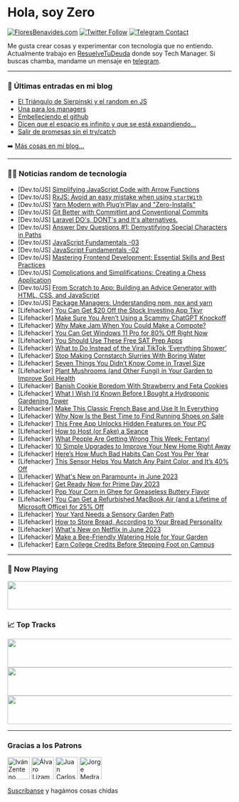 # Hola, soy Zero

[![FloresBenavides.com](https://img.shields.io/website?down_message=oops&label=MiBlog&style=for-the-badge&up_message=online&url=https%3A%2F%2Ffloresbenavides.com)](https://floresbenavides.com) [![Twitter Follow](https://img.shields.io/twitter/follow/ZeroDragon?color=%231DA1F2&label=Follow&logo=twitter&logoColor=ffffff&style=for-the-badge)](https://twitter.com/zerodragon) [![Telegram Contact](https://img.shields.io/badge/escr%C3%ADbeme-ZeroDragon-%2326A5E4?style=for-the-badge&logo=telegram)](https://t.me/zerodragon)

Me gusta crear cosas y experimentar con tecnología que no entiendo.
Actualmente trabajo en [ResuelveTuDeuda](http://github.com/resuelve) donde soy Tech Manager.
Si buscas chamba, mandame un mensaje en [telegram](https://t.me/zerodragon).

---

### 📕 Últimas entradas en mi blog
<!-- BLOG-POST-LIST:START -->
- [El Triángulo de Sierpinski y el random en JS](https://floresbenavides.com/el-triangulo-de-sierpinski-y-el-random-en-js/)
- [Una para los managers](https://floresbenavides.com/una-para-los-managers/)
- [Embelleciendo el github](https://floresbenavides.com/embelleciendo-el-github/)
- [Dicen que el espacio es infinito y que se está expandiendo…](https://floresbenavides.com/dicen-que-el-espacio-es-infinito-y-que-se-esta-expandiendo/)
- [Salir de promesas sin el try/catch](https://floresbenavides.com/salir-de-promesas-sin-el-try-catch/)
<!-- BLOG-POST-LIST:END -->

➡️ [Más cosas en mi blog...](https://floresbenavides.com)

---

### 👨‍💻 Noticias random de tecnología
<!-- TECH-POSTS:START -->
- [Dev.to/JS] [Simplifying JavaScript Code with Arrow Functions](https://dev.to/thunter1987/simplifying-javascript-code-with-arrow-functions-2me8)
- [Dev.to/JS] [RxJS: Avoid an easy mistake when using `startWith`](https://dev.to/maxime1992/rxjs-avoid-an-easy-mistake-when-using-startwith-4ano)
- [Dev.to/JS] [Yarn Modern with Plug’n’Play and &quot;Zero-Installs&quot;](https://dev.to/spencercarnage/yarn-modern-with-plugnplay-and-zero-installs-6k8)
- [Dev.to/JS] [Git Better with Commitlint and Conventional Commits](https://dev.to/thecharacterv/git-better-with-commitlint-and-conventional-commits-21pp)
- [Dev.to/JS] [Laravel DO&#39;s, DONT&#39;s and It&#39;s alternatives.](https://dev.to/vamsikrishna71/laravel-dos-donts-and-its-alternatives-4ia4)
- [Dev.to/JS] [Answer Dev Questions #1: Demystifying Special Characters in Paths](https://dev.to/daniacu/answer-dev-questions-1-demystifying-special-characters-in-paths-3hl9)
- [Dev.to/JS] [JavaScript Fundamentals -03](https://dev.to/rajeevkumar504/javascript-fundamentals-03-2p54)
- [Dev.to/JS] [JavaScript Fundamentals -02](https://dev.to/rajeevkumar504/javascript-fundamentals-02-1k12)
- [Dev.to/JS] [Mastering Frontend Development: Essential Skills and Best Practices](https://dev.to/akshu3011/mastering-frontend-development-essential-skills-and-best-practices-2741)
- [Dev.to/JS] [Complications and Simplifications: Creating a Chess Application](https://dev.to/e4c5nf3d6/complications-and-simplifications-creating-a-chess-application-3hef)
- [Dev.to/JS] [From Scratch to App: Building an Advice Generator with HTML, CSS, and JavaScript](https://dev.to/devlawrence/from-scratch-to-app-building-an-advice-generator-with-html-css-and-javascript-1pcg)
- [Dev.to/JS] [Package Managers: Understanding npm, npx and yarn](https://dev.to/azhariel/package-managers-understanding-npm-npx-and-yarn-3j0c)
- [Lifehacker] [You Can Get $20 Off the Stock Investing App Tkyr](https://lifehacker.com/you-can-get-20-off-the-stock-investing-app-tkyr-1850470510)
- [Lifehacker] [Make Sure You Aren’t Using a Scammy ChatGPT Knockoff](https://lifehacker.com/make-sure-you-aren-t-using-a-scammy-chatgpt-knockoff-1850474718)
- [Lifehacker] [Why Make Jam When You Could Make a Compote?](https://lifehacker.com/why-make-jam-when-you-could-make-a-compote-1850476917)
- [Lifehacker] [You Can Get Windows 11 Pro for 80% Off Right Now](https://lifehacker.com/you-can-get-windows-11-pro-for-80-off-right-now-1850470393)
- [Lifehacker] [You Should Use These Free SAT Prep Apps](https://lifehacker.com/you-should-use-these-free-sat-prep-apps-1850475748)
- [Lifehacker] [What to Do Instead of the Viral TikTok ‘Everything Shower’](https://lifehacker.com/what-to-do-instead-of-the-viral-tiktok-everything-show-1850475548)
- [Lifehacker] [Stop Making Cornstarch Slurries With Boring Water](https://lifehacker.com/stop-making-cornstarch-slurries-with-boring-water-1850475949)
- [Lifehacker] [Seven Things You Didn’t Know Come in Travel Size](https://lifehacker.com/seven-things-you-didn-t-know-come-in-travel-size-1850475233)
- [Lifehacker] [Plant Mushrooms &lpar;and Other Fungi&rpar; in Your Garden to Improve Soil Health](https://lifehacker.com/plant-mushrooms-and-other-fungi-in-your-garden-to-imp-1850473472)
- [Lifehacker] [Banish Cookie Boredom With Strawberry and Feta Cookies](https://lifehacker.com/banish-cookie-boredom-with-strawberry-and-feta-cookies-1850472464)
- [Lifehacker] [What I Wish I’d Known Before I Bought a Hydroponic Gardening Tower](https://lifehacker.com/what-i-wish-i-d-known-before-i-bought-a-hydroponic-gard-1850468170)
- [Lifehacker] [Make This Classic French Base and Use It In Everything](https://lifehacker.com/make-this-classic-french-base-and-use-it-in-everything-1850327569)
- [Lifehacker] [Why Now Is the Best Time to Find Running Shoes on Sale](https://lifehacker.com/why-now-is-the-best-time-to-find-running-shoes-on-sale-1850471299)
- [Lifehacker] [This Free App Unlocks Hidden Features on Your PC](https://lifehacker.com/this-free-app-unlocks-hidden-features-on-your-pc-1850473800)
- [Lifehacker] [How to Host &lpar;or Fake&rpar; a Seance](https://lifehacker.com/how-to-host-or-fake-a-seance-1850462231)
- [Lifehacker] [What People Are Getting Wrong This Week: Fentanyl](https://lifehacker.com/what-people-are-getting-wrong-this-week-fentanyl-1850469668)
- [Lifehacker] [10 Simple Upgrades to Improve Your New Home Right Away](https://lifehacker.com/10-simple-upgrades-to-improve-your-new-home-right-away-1850466163)
- [Lifehacker] [Here’s How Much Bad Habits Can Cost You Per Year](https://lifehacker.com/here-s-how-much-bad-habits-can-cost-you-per-year-1850470176)
- [Lifehacker] [This Sensor Helps You Match Any Paint Color, and It’s 40% Off](https://lifehacker.com/this-sensor-helps-you-match-any-paint-color-and-it-s-4-1850470418)
- [Lifehacker] [What&#39;s New on Paramount+ in June 2023](https://lifehacker.com/whats-new-on-paramount-in-june-2023-1850471712)
- [Lifehacker] [Get Ready Now for Prime Day 2023](https://lifehacker.com/get-ready-now-for-prime-day-2023-1850470592)
- [Lifehacker] [Pop Your Corn in Ghee for Greaseless Buttery Flavor](https://lifehacker.com/pop-your-corn-in-ghee-for-greaseless-buttery-flavor-1850470625)
- [Lifehacker] [You Can Get a Refurbished MacBook Air &lpar;and a Lifetime of Microsoft Office&rpar; for 25% Off](https://lifehacker.com/you-can-get-a-refurbished-macbook-air-and-a-lifetime-o-1850470454)
- [Lifehacker] [Your Yard Needs a Sensory Garden Path](https://lifehacker.com/your-yard-needs-a-sensory-garden-path-1850468088)
- [Lifehacker] [How to Store Bread, According to Your Bread Personality](https://lifehacker.com/how-to-store-bread-according-to-your-bread-personality-1850470334)
- [Lifehacker] [What&#39;s New on Netflix in June 2023](https://lifehacker.com/whats-new-on-netflix-in-june-2023-1850470621)
- [Lifehacker] [Make a Bee-Friendly Watering Hole for Your Garden](https://lifehacker.com/make-a-bee-friendly-watering-hole-for-your-garden-1850468165)
- [Lifehacker] [Earn College Credits Before Stepping Foot on Campus](https://lifehacker.com/earn-college-credits-before-stepping-foot-on-campus-1850469845)<!-- TECH-POSTS:END -->

---

### 🎵 Now Playing
<a href="https://spotify-now-playing-dun.vercel.app/now-playing?open"><img src="https://spotify-now-playing-dun.vercel.app/now-playing" width="540" height="64"></a>

### 📈 Top Tracks
<a href="https://spotify-now-playing-dun.vercel.app/top-tracks?i=1&open"><img src="https://spotify-now-playing-dun.vercel.app/top-tracks?i=1" width="540" height="64"></a>
<a href="https://spotify-now-playing-dun.vercel.app/top-tracks?i=2&open"><img src="https://spotify-now-playing-dun.vercel.app/top-tracks?i=2" width="540" height="64"></a>
<a href="https://spotify-now-playing-dun.vercel.app/top-tracks?i=3&open"><img src="https://spotify-now-playing-dun.vercel.app/top-tracks?i=3" width="540" height="64"></a>

---

### Gracias a los Patrons
[<img src="https://avatars.githubusercontent.com/u/243380?v=4" alt="Iván Zenteno" width="50px">](https://github.com/k001) [<img src="https://avatars.githubusercontent.com/u/19955639?v=4" alt="Álvaro Lizama" width="50px">](https://github.com/alvarolizama) [<img src="https://avatars.githubusercontent.com/u/2718753?v=4" alt="Juan Carlos Ruiz" width="50px">](https://github.com/JuanCrg90) [<img src="https://avatars.githubusercontent.com/u/37025?v=4" alt="Jorge Medrano" width="50px">](https://github.com/h1pp1e) 

[Suscríbanse](https://www.patreon.com/zerodragon) y hagámos cosas chidas
